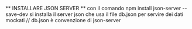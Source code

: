 ** INSTALLARE JSON SERVER **
con il comando
npm install json-server --save-dev
si installa il server json che usa il file db.json per servire dei dati mockati
// db.json è convenzione di json-server